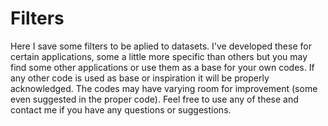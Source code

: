 # Filters

Here I save some filters to be aplied to datasets. I've developed these for certain applications, some a little more specific than others but you may find some other applications or use them as a base for your own codes. If any other code is used as base or inspiration it will be properly acknowledged. The codes may have varying room for improvement (some even suggested in the proper code). Feel free to use any of these and contact me if you have any questions or suggestions.
